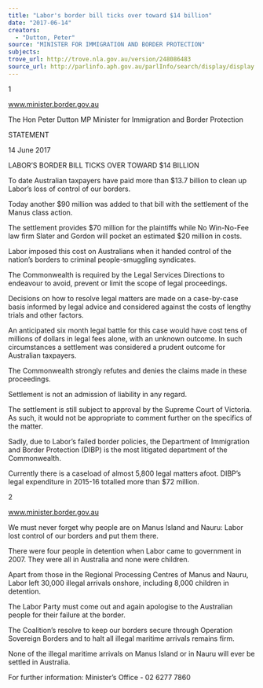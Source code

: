 ```yaml
---
title: "Labor's border bill ticks over toward $14 billion"
date: "2017-06-14"
creators:
  - "Dutton, Peter"
source: "MINISTER FOR IMMIGRATION AND BORDER PROTECTION"
subjects:
trove_url: http://trove.nla.gov.au/version/248086483
source_url: http://parlinfo.aph.gov.au/parlInfo/search/display/display.w3p;query=Id%3A%22media/pressrel/5337206%22
---
```


 1 

 www.minister.border.gov.au 

 The Hon Peter Dutton MP  Minister for Immigration and Border Protection 

 STATEMENT 

 

 14 June 2017    

 LABOR’S BORDER BILL TICKS OVER TOWARD $14 BILLION    

 To date Australian taxpayers have paid more than $13.7 billion to clean up Labor’s loss  of control of our borders.   

 Today another $90 million was added to that bill with the settlement of the Manus class  action.    

 The settlement provides $70 million for the plaintiffs while No Win-No-Fee law firm  Slater and Gordon will pocket an estimated $20 million in costs.   

 Labor imposed this cost on Australians when it handed control of the nation’s borders to  criminal people-smuggling syndicates.   

 The Commonwealth is required by the Legal Services Directions to endeavour to avoid,  prevent or limit the scope of legal proceedings.    

 Decisions on how to resolve legal matters are made on a case-by-case basis informed  by legal advice and considered against the costs of lengthy trials and other factors.    

 An anticipated six month legal battle for this case would have cost tens of millions of  dollars in legal fees alone, with an unknown outcome. In such circumstances a  settlement was considered a prudent outcome for Australian taxpayers.   

 The Commonwealth strongly refutes and denies the claims made in these proceedings.   

 Settlement is not an admission of liability in any regard.     

 The settlement is still subject to approval by the Supreme Court of Victoria. As such, it  would not be appropriate to comment further on the specifics of the matter. 

 Sadly, due to Labor’s failed border policies, the Department of Immigration and Border  Protection (DIBP) is the most litigated department of the Commonwealth.    

 Currently there is a caseload of almost 5,800 legal matters afoot. DIBP’s legal  expenditure in 2015-16 totalled more than $72 million. 

 2 

 www.minister.border.gov.au 

 We must never forget why people are on Manus Island and Nauru: Labor lost control of  our borders and put them there.   

 There were four people in detention when Labor came to government in 2007. They  were all in Australia and none were children.   

 Apart from those in the Regional Processing Centres of Manus and Nauru, Labor left  30,000 illegal arrivals onshore, including 8,000 children in detention.    

 The Labor Party must come out and again apologise to the Australian people for their  failure at the border.    

 The Coalition’s resolve to keep our borders secure through Operation Sovereign  Borders and to halt all illegal maritime arrivals remains firm.   

 None of the illegal maritime arrivals on Manus Island or in Nauru will ever be settled in  Australia.   

 For further information: Minister’s Office - 02 6277 7860    

